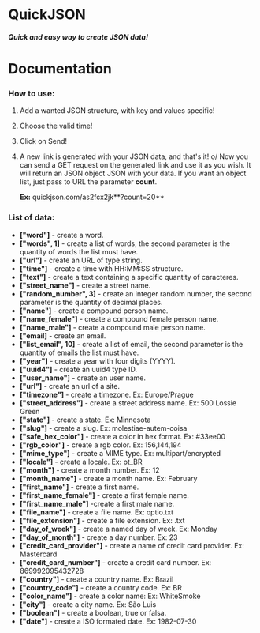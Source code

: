 # QuickJSON

##### Quick and easy way to create JSON data!

# Documentation

### How to use:

1.  Add a wanted JSON structure, with key and values specific!
2.  Choose the valid time!
3.  Click on Send!
4.  A new link is generated with your JSON data, and that's it! o/
    Now you can send a GET request on the generated link and use it as you wish.
     It will return an JSON object JSON with your data.
     If you want an object list, just pass to URL the parameter **count**.

    **Ex:** quickjson.com/as2fcx2jk**?count=20**

### List of data:

*   **["word"]** - create a word.
*   **["words", 1]** - create a list of words, the second parameter is the quantity of words the list must have.
*   **["url"]** - create an URL of type string.
*   **["time"]** - create a time with HH:MM:SS structure.
*   **["text"]** - create a text containing a specific quantity of caracteres.
*   **["street_name"]** - create a street name.
*   **["random_number", 3]** - create an integer random number, the second parameter is the quantity of decimal places.
*   **["name"]** - create a compound person name.
*   **["name_female"]** - create a compound female person name.
*   **["name_male"]** - create a compound male person name.
*   **["email]** - create an email.
*   **["list_email", 10]** - create a list of email, the second parameter is the quantity of emails the list must have.
*   **["year"]** - create a year with four digits (YYYY).
*   **["uuid4"]** - create an uuid4 type ID.
*   **["user_name"]** - create an user name.
*   **["url"]** - create an url of a site.
*   **["timezone"]** - create a timezone. Ex: Europe/Prague
*   **["street_address"]** - create a street address name. Ex: 500 Lossie Green
*   **["state"]** - create a state. Ex: Minnesota
*   **["slug"]** - create a slug. Ex: molestiae-autem-coisa
*   **["safe_hex_color"]** - create a color in hex format. Ex: #33ee00
*   **["rgb_color"]** - create a rgb color. Ex: 156,144,194
*   **["mime_type"]** - create a MIME type. Ex: multipart/encrypted
*   **["locale"]** - create a locale. Ex: pt_BR
*   **["month"]** - create a month number. Ex: 12
*   **["month_name"]** - create a month name. Ex: February
*   **["first_name"]** - create a first name.
*   **["first_name_female"]** - create a first female name.
*   **["first_name_male"]** -create a first male name.
*   **["file_name"]** - create a file name. Ex: optio.txt
*   **["file_extension"]** - create a file extension. Ex: .txt
*   **["day_of_week"]** - create a named day of week. Ex: Monday
*   **["day_of_month"]** - create a day number. Ex: 23
*   **["credit_card_provider"]** - create a name of credit card provider. Ex: Mastercard
*   **["credit_card_number"]** - create a credit card number. Ex: 869992095432728
*   **["country"]** - create a country name. Ex: Brazil
*   **["country_code"]** - create a country code. Ex: BR
*   **["color_name"]** - create a color name: Ex: WhiteSmoke
*   **["city"]** - create a city name. Ex: São Luis
*   **["boolean"]** - create a boolean, true or falsa.
*   **["date"]** - create a ISO formated date. Ex: 1982-07-30
